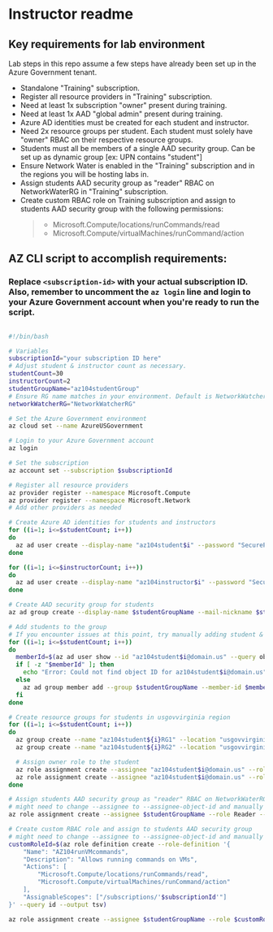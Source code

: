 # Instructor readme

## Key requirements for lab environment

Lab steps in this repo assume a few steps have already been set up in the Azure Government tenant.

- Standalone "Training" subscription.
- Register all resource providers in "Training" subscription.
- Need at least 1x subscription "owner" present during training.
- Need at least 1x AAD "global admin" present during training.
- Azure AD identities must be created for each student and instructor.
- Need 2x resource groups per student. Each student must solely have "owner" RBAC on their respective resource groups.
- Students must all be members of a single AAD security group. Can be set up as dynamic group [ex: UPN contains "student"] 
- Ensure Network Water is enabled in the "Training" subscription and in the regions you will be hosting labs in.
- Assign students AAD security group as "reader" RBAC on NetworkWaterRG in "Training" subscription.
- Create custom RBAC role on Training subscription and assign to students AAD security group with the following permissions:
   >- Microsoft.Compute/locations/runCommands/read
   >- Microsoft.Compute/virtualMachines/runCommand/action

## AZ CLI script to accomplish requirements:
### Replace `<subscription-id>` with your actual subscription ID. Also, remember to uncomment the `az login` line and login to your Azure Government account when you're ready to run the script.
```bash

#!/bin/bash

# Variables
subscriptionId="your subscription ID here"
# Adjust student & instructor count as necessary.
studentCount=30
instructorCount=2
studentGroupName="az104studentGroup"
# Ensure RG name matches in your environment. Default is NetworkWatcherRG.
networkWatcherRG="NetworkWatcherRG"

# Set the Azure Government environment
az cloud set --name AzureUSGovernment

# Login to your Azure Government account
az login

# Set the subscription
az account set --subscription $subscriptionId

# Register all resource providers
az provider register --namespace Microsoft.Compute
az provider register --namespace Microsoft.Network
# Add other providers as needed

# Create Azure AD identities for students and instructors
for ((i=1; i<=$studentCount; i++))
do
  az ad user create --display-name "az104student$i" --password "SecureP@ssword" --user-principal-name "az104student$i@domain.us" --force-change-password-next-sign-in true
done

for ((i=1; i<=$instructorCount; i++))
do
  az ad user create --display-name "az104instructor$i" --password "SecureP@ssword" --user-principal-name "instructor$i@domain.us" --force-change-password-next-sign-in true
done

# Create AAD security group for students
az ad group create --display-name $studentGroupName --mail-nickname $studentGroupName

# Add students to the group
# If you encounter issues at this point, try manually adding student & instructor users to the group.
for ((i=1; i<=$studentCount; i++))
do
  memberId=$(az ad user show --id "az104student$i@domain.us" --query objectId --output tsv)
  if [ -z "$memberId" ]; then
    echo "Error: Could not find object ID for az104student$i@domain.us"
  else
    az ad group member add --group $studentGroupName --member-id $memberId
  fi
done

# Create resource groups for students in usgovvirginia region
for ((i=1; i<=$studentCount; i++))
do
  az group create --name "az104student${i}RG1" --location "usgovvirginia"
  az group create --name "az104student${i}RG2" --location "usgovvirginia"

  # Assign owner role to the student
  az role assignment create --assignee "az104student$i@domain.us" --role Owner --resource-group "az104student${i}RG1"
  az role assignment create --assignee "az104student$i@domain.us" --role Owner --resource-group "az104student${i}RG2"
done

# Assign students AAD security group as "reader" RBAC on NetworkWaterRG
# might need to change --assignee to --assignee-object-id and manually input obj ID.
az role assignment create --assignee $studentGroupName --role Reader --resource-group $networkWatcherRG

# Create custom RBAC role and assign to students AAD security group
# might need to change --assignee to --assignee-object-id and manually input obj ID.
customRoleId=$(az role definition create --role-definition '{
    "Name": "AZ104runVMcommands",
    "Description": "Allows running commands on VMs",
    "Actions": [
        "Microsoft.Compute/locations/runCommands/read",
        "Microsoft.Compute/virtualMachines/runCommand/action"
    ],
    "AssignableScopes": ["/subscriptions/'$subscriptionId'"]
}' --query id --output tsv)

az role assignment create --assignee $studentGroupName --role $customRoleId
```

